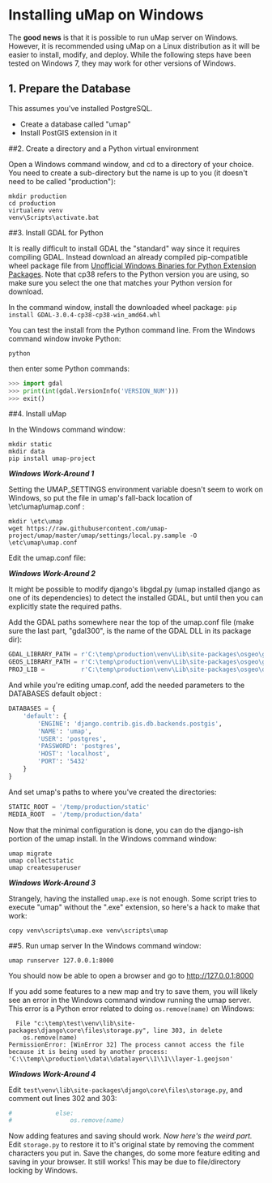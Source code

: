 # Installing uMap on Windows

The **good news** is that it is possible to run uMap server on Windows.  However, it is recommended using uMap on a 
Linux distribution as it will be easier to install, modify, and deploy.  While the following steps have been tested on
Windows 7, they may work for other versions of Windows.


## 1. Prepare the Database 

This assumes you've installed PostgreSQL.
- Create a database called "umap"
- Install PostGIS extension in it

##2. Create a directory and a Python virtual environment 

Open a Windows command window, and cd to a directory of your choice.  You need to create a sub-directory but the name is
up to you (it doesn't need to be called "production"):
```
mkdir production
cd production
virtualenv venv
venv\Scripts\activate.bat
```

##3. Install GDAL for Python

It is really difficult to install GDAL the "standard" way since it requires compiling GDAL.  Instead download an already 
compiled pip-compatible wheel package file from 
[Unofficial Windows Binaries for Python Extension Packages](https://www.lfd.uci.edu/~gohlke/pythonlibs/#gdal).  Note 
that cp38 refers to the Python version you are using, so make sure you select the one that matches your Python version
for download.

In the command window, install the downloaded wheel package:
`pip install GDAL-3.0.4-cp38-cp38-win_amd64.whl`

You can test the install from the Python command line.  From the Windows command window invoke Python:
```
python
```
then enter some Python commands:
```python
>>> import gdal
>>> print(int(gdal.VersionInfo('VERSION_NUM')))
>>> exit()
```

##4. Install uMap

In the Windows command window:
```
mkdir static
mkdir data
pip install umap-project
```
***Windows Work-Around 1***

Setting the UMAP_SETTINGS environment variable doesn't seem to work on Windows, so put the file in umap's fall-back
location of \etc\umap\umap.conf :
```
mkdir \etc\umap
wget https://raw.githubusercontent.com/umap-project/umap/master/umap/settings/local.py.sample -O \etc\umap\umap.conf
```
Edit the umap.conf file:

***Windows Work-Around 2***

It might be possible to modify django's libgdal.py (umap installed django as one of its dependencies) to detect the 
installed GDAL, but until then you can explicitly state the required paths.

Add the GDAL paths somewhere near the top of the umap.conf file (make sure the last part, "gdal300", is the name of the 
GDAL DLL in its package dir):
```python
GDAL_LIBRARY_PATH = r'C:\temp\production\venv\Lib\site-packages\osgeo\gdal300'
GEOS_LIBRARY_PATH = r'C:\temp\production\venv\Lib\site-packages\osgeo\geos_c'
PROJ_LIB =          r'C:\temp\production\venv\Lib\site-packages\osgeo\data\proj'
```
And while you're editing umap.conf, add the needed parameters to the DATABASES default object :
```python
DATABASES = {
    'default': {
        'ENGINE': 'django.contrib.gis.db.backends.postgis',
        'NAME': 'umap',
        'USER': 'postgres',
        'PASSWORD': 'postgres',
        'HOST': 'localhost',
        'PORT': '5432'
    }
}
```
And set umap's paths to where you've created the directories:
```python
STATIC_ROOT = '/temp/production/static'
MEDIA_ROOT  = '/temp/production/data'
```
Now that the minimal configuration is done, you can do the django-ish portion of the umap install.  In the Windows 
command window:
```
umap migrate
umap collectstatic
umap createsuperuser
```

***Windows Work-Around 3***

Strangely, having the installed `umap.exe` is not enough.   Some script tries to execute "umap" without the ".exe" 
extension, so here's a hack to make that work:
```
copy venv\scripts\umap.exe venv\scripts\umap
```

##5. Run umap server
In the Windows command window:
```
umap runserver 127.0.0.1:8000
```
You should now be able to open a browser and go to http://127.0.0.1:8000

If  you add some features to a new map and try to save them, you will likely see an error in the Windows command window
running the umap server.   This error is a Python error related to doing 
`os.remove(name)` on Windows:
```
  File "c:\temp\test\venv\lib\site-packages\django\core\files\storage.py", line 303, in delete
    os.remove(name)
PermissionError: [WinError 32] The process cannot access the file because it is being used by another process: 
'C:\\temp\\production\\data\\datalayer\\1\\1\\layer-1.geojson'
```

***Windows Work-Around 4***

Edit `test\venv\lib\site-packages\django\core\files\storage.py`, and comment out lines 302 and 303:
```python
#            else:
#                os.remove(name)
```
Now adding features and saving should work.  _Now here's the weird part._   Edit `storage.py` to restore it to it's 
original state by removing the comment characters you put in.  Save the changes, do some more feature editing and 
saving in your browser.  It still works!  This may be due to file/directory locking by Windows.
